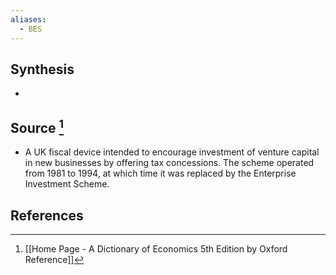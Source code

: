 ```yaml
---
aliases:
  - BES
---
```

## Synthesis
- 
## Source [^1]
- A UK fiscal device intended to encourage investment of venture capital in new businesses by offering tax concessions. The scheme operated from 1981 to 1994, at which time it was replaced by the Enterprise Investment Scheme.
## References

[^1]: [[Home Page - A Dictionary of Economics 5th Edition by Oxford Reference]]